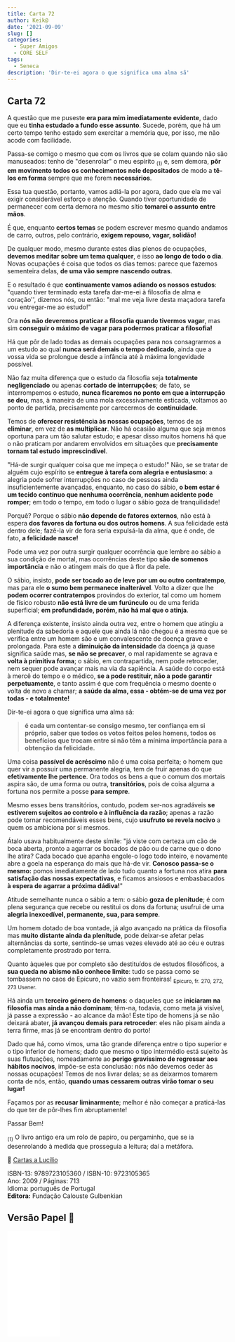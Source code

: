 ```yaml
---
title: Carta 72
author: Keik@
date: '2021-09-09'
slug: []
categories:
  - Super Amigos
  - CORE SELF
tags:
  - Seneca
description: 'Dir-te-ei agora o que significa uma alma sã'
---
```


## Carta 72

A questão que me puseste **era para mim imediatamente evidente**, dado que eu **tinha estudado a fundo esse assunto**. Sucede, porém, que há um certo tempo tenho estado sem exercitar a memória que, por isso, me não acode com facilidade. 

Passa-se comigo o mesmo que com os livros que se colam quando não são manuseados: tenho de "desenrolar" o meu espírito <sub>(1)</sub> e, sem demora, **pôr em movimento todos os conhecimentos nele depositados** de modo a **tê-los em forma** sempre que me forem **necessários**. 

Essa tua questão, portanto, vamos adiá-la por agora, dado que ela me vai exigir considerável esforço e atenção. Quando tiver oportunidade de permanecer com certa demora no mesmo sítio **tomarei o assunto entre mãos**. 

É que, enquanto **certos temas** se podem escrever mesmo quando andamos de carro, outros, pelo contrário, **exigem repouso, vagar, solidão!** 

De qualquer modo, mesmo durante estes dias plenos de ocupações, **devemos meditar sobre um tema qualquer**, e isso **ao longo de todo o dia**. Novas ocupações é coisa que todos os dias temos: parece que fazemos sementeira delas, **de uma vão sempre nascendo outras**. 

E o resultado é que **continuamente vamos adiando os nossos estudos**: "quando tiver terminado esta tarefa dar-me-ei à filosofia de alma e coração'', dizemos nós, ou então: "mal me veja livre desta maçadora tarefa vou entregar-me ao estudo!" 

Ora **nós não deveremos praticar a filosofia quando tivermos vagar**, mas sim **conseguir o máximo de vagar para podermos praticar a filosofia!**

Há que pôr de lado todas as demais ocupações para nos consagrarmos a um estudo ao qual **nunca será demais o tempo dedicado**, ainda que a vossa vida se prolongue desde a infância até à máxima longevidade possível. 

Não faz muita diferença que o estudo da filosofia seja **totalmente negligenciado** ou apenas **cortado de interrupções**; de fato, se interrompemos o estudo, **nunca ficaremos no ponto em que a interrupção se deu**, mas, à maneira de uma mola excessivamente esticada, voltamos ao ponto de partida, precisamente por carecermos de **continuidade**. 

Temos de **oferecer resistência às nossas ocupações**, temos de as **eliminar**, em vez de **as multiplicar**. Não há ocasião alguma que seja menos oportuna para um tão salutar estudo; e apesar disso muitos homens há que o não praticam por andarem envolvidos em situações que **precisamente tornam tal estudo imprescindível**. 

"Há-de surgir qualquer coisa que me impeça o estudo!" Não, se se tratar de alguém cujo espírito se **entregue à tarefa com alegria e entusiasmo**: a alegria pode sofrer interrupções no caso de pessoas ainda insuficientemente avançadas, enquanto, no caso do sábio, **o bem estar é um tecido contínuo que nenhuma ocorrência, nenhum acidente pode romper**; em todo o tempo, em todo o lugar o sábio goza de tranquilidade! 

Porquê? Porque o sábio **não depende de fatores externos**, não está à espera **dos favores da fortuna ou dos outros homens**. A sua felicidade está dentro dele; fazê-la  vir de fora seria expulsá-la da alma, que é onde, de fato, **a felicidade nasce!**

Pode uma vez por outra surgir qualquer ocorrência que lembre ao sábio a sua condição de mortal, mas ocorrências deste tipo **são de somenos importância** e não o atingem mais do que à flor da pele. 

O sábio, insisto, **pode ser tocado ao de leve por um ou outro contratempo**, mas para ele **o sumo bem permanece inalterável**. Volto a dizer que lhe **podem ocorrer contratempos** provindos do exterior, tal como um homem de físico robusto **não está livre de um furúnculo** ou de uma ferida superficial; **em profundidade, porém, não há mal que o atinja**. 

A diferença existente, insisto ainda outra vez, entre o homem que atingiu a plenitude da sabedoria e aquele que ainda lá não chegou é a mesma que se verifica entre um homem são e um convalescente de doença grave e prolongada. Para este a **diminuição da intensidade** da doença já quase significa saúde mas, **se não se precaver**, o mal rapidamente se agrava e **volta à primitiva forma**; o sábio, em contrapartida, nem pode retroceder, nem sequer pode avançar mais na via da sapiência. A saúde do corpo está à mercê do tempo e o médico, **se a pode restituir, não a pode garantir perpetuamente**, e tanto assim é que com frequência o mesmo doente o volta de novo a chamar; **a saúde da alma, essa - obtém-se de uma vez por todas - e totalmente!**

Dir-te-ei agora o que significa uma alma sã: 

>**é cada um contentar-se consigo mesmo, ter confiança em si próprio, saber que todos os votos feitos pelos homens, todos os benefícios que trocam entre si não têm a mínima importância para a obtenção da felicidade.** 

Uma coisa **passível de acréscimo** não é uma coisa perfeita; o homem que quer vir a possuir uma permanente alegria, tem de fruir apenas do que **efetivamente lhe pertence**. Ora todos os bens a que o comum dos mortais aspira são, de uma forma ou outra, **transitórios**, pois de coisa alguma a fortuna nos permite a posse **para sempre**. 

Mesmo esses bens transitórios, contudo, podem ser-nos agradáveis **se estiverem sujeitos ao controlo e à influência da razão**; apenas a razão pode tornar recomendáveis esses bens, cujo **usufruto se revela nocivo** a quem os ambiciona por si mesmos. 

Átalo usava habitualmente deste símile: "já viste com certeza um cão de boca aberta, pronto a agarrar os bocados de pão ou de carne que o dono lhe atira? Cada bocado que apanha engole-o logo todo inteiro, e novamente abre a goela na esperança do mais que há-de vir. **Conosco passa-se o mesmo:** pomos imediatamente de lado tudo quanto a fortuna nos atira **para satisfação das nossas expectativas**, e ficamos ansiosos e embasbacados **à espera de agarrar a próxima dádiva!**" 

Atitude semelhante nunca o sábio a tem: o sábio **goza de plenitude**; é com plena segurança que recebe ou restitui os dons da fortuna; usufrui de uma **alegria inexcedível, permanente, sua, para sempre**. 

Um homem dotado de boa vontade, já algo avançado na prática da filosofia mas **muito distante ainda da plenitude**, pode deixar-se afetar pelas alternâncias da sorte, sentindo-se umas vezes elevado até ao céu e outras completamente prostrado por terra. 

Quanto àqueles que por completo são destituídos de estudos filosóficos, a **sua queda no abismo não conhece limite**: tudo se passa como se tombassem no caos de Epicuro, no vazio sem fronteiras! <sub>Epicuro, fr. 270, 272, 273 Usener.</sub>

Há ainda um **terceiro género de homens**: o daqueles que se **iniciaram na filosofia mas ainda a não dominam**; têm-na, todavia, como meta já visível, já passe a expressão - ao alcance da mão! Este tipo de homens já se não deixará abater, **já avançou demais para retroceder**: eles não pisam ainda a terra firme, mas já se encontram dentro do porto! 

Dado que há, como vimos, uma tão grande diferença entre o tipo superior e o tipo inferior de homens; dado que mesmo o tipo intermédio está sujeito às suas flutuações, nomeadamente ao **perigo gravíssimo de regressar aos hábitos nocivos**, impõe-se esta conclusão: nós não devemos ceder às nossas ocupações! Temos de nos livrar delas; se as deixarmos tomarem conta de nós, então, **quando umas cessarem outras virão tomar o seu lugar!**

Façamos por as **recusar liminarmente**; melhor é não começar a praticá-las do que ter de pôr-lhes fim abruptamente!

Passar Bem!

<sub>(1)</sub> O livro antigo era um rolo de papiro, ou pergaminho, que se ia desenrolando à medida que prosseguia a leitura; daí a metáfora.

:book: [Cartas a Lucílio](https://www.skoob.com.br/cartas-a-lucilio-37684ed41245.html)

ISBN-13: 9789723105360 / ISBN-10: 9723105365  
Ano: 2009 / Páginas: 713  
Idioma: português de Portugal   
**Editora:** Fundação Calouste Gulbenkian

## Versão Papel :book:

<iframe style="width:120px;height:240px;" marginwidth="0" marginheight="0" scrolling="no" frameborder="0" src="//ws-na.amazon-adsystem.com/widgets/q?ServiceVersion=20070822&OneJS=1&Operation=GetAdHtml&MarketPlace=BR&source=ac&ref=tf_til&ad_type=product_link&tracking_id=mundodekeika-20&marketplace=amazon&amp;region=BR&placement=9723105365&asins=9723105365&linkId=fb8dc16224bc0c2b7943ec769c5b5905&show_border=true&link_opens_in_new_window=true&price_color=333333&title_color=0066c0&bg_color=ffffff">
    </iframe>